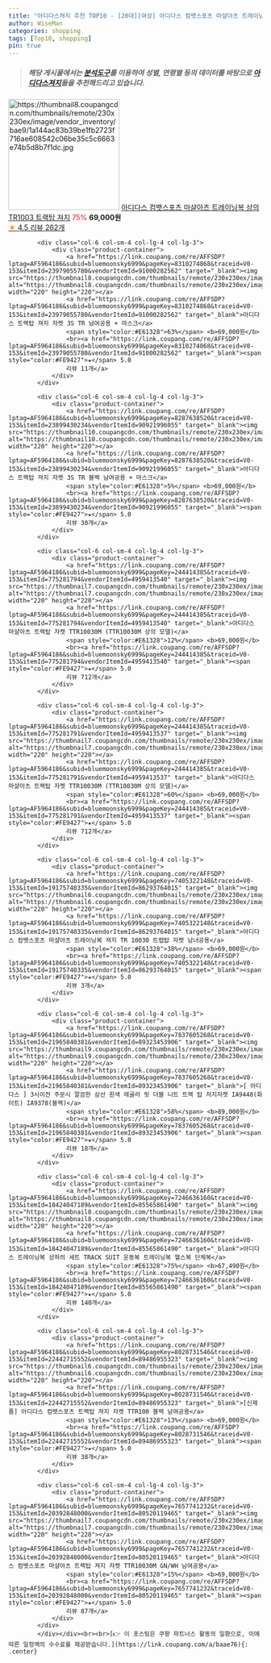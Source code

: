 ```yaml
---
title: "아디다스져지 추천 TOP10 - [20대][여성] 아디다스 컴뱃스포츠 마샬아츠 트레이닝복 상의 TR1003 트랙탑 져지"
author: WiseMan
categories: shopping
tags: [Top10, shopping]
pin: true
---
```


> ##### 해당 게시물에서는 [**분석도구**](https://itemscout.io/)를 이용하여 **성별**, **연령별** 등의 데이터를 바탕으로 [**아디다스져지**](https://link.coupang.com/a/baae76)들을 추천해드리고 있습니다.
<div class="container"><div class="row">
            <div class="col-6 col-sm-4 col-lg-4 col-lg-3">
                <div class="product-container">
                    <a href="https://link.coupang.com/re/AFFSDP?lptag=AF5964186&subid=bluemoonsky6999&pageKey=7610304112&traceid=V0-153&itemId=5483360044&vendorItemId=72783064224" target="_blank"><img src="https://thumbnail8.coupangcdn.com/thumbnails/remote/230x230ex/image/vendor_inventory/bae9/1a144ac83b39be1fb2723f716ae608542c06be35c5c6663e74b5d8b7f1dc.jpg" alt="https://thumbnail8.coupangcdn.com/thumbnails/remote/230x230ex/image/vendor_inventory/bae9/1a144ac83b39be1fb2723f716ae608542c06be35c5c6663e74b5d8b7f1dc.jpg" width="220" height="220"></a>
                    <a href="https://link.coupang.com/re/AFFSDP?lptag=AF5964186&subid=bluemoonsky6999&pageKey=7610304112&traceid=V0-153&itemId=5483360044&vendorItemId=72783064224" target="_blank">아디다스 컴뱃스포츠 마샬아츠 트레이닝복 상의 TR1003 트랙탑 져지</a>
                    <span style="color:#E61328">75%</span> <b>69,000원</b>
                    <br><a href="https://link.coupang.com/re/AFFSDP?lptag=AF5964186&subid=bluemoonsky6999&pageKey=7610304112&traceid=V0-153&itemId=5483360044&vendorItemId=72783064224" target="_blank"><span style="color:#FE9427">★</span> 4.5
                    리뷰 262개</a>
                </div>
            </div>
            
            <div class="col-6 col-sm-4 col-lg-4 col-lg-3">
                <div class="product-container">
                    <a href="https://link.coupang.com/re/AFFSDP?lptag=AF5964186&subid=bluemoonsky6999&pageKey=8310274868&traceid=V0-153&itemId=23979055780&vendorItemId=91000282562" target="_blank"><img src="https://thumbnail8.coupangcdn.com/thumbnails/remote/230x230ex/image/vendor_inventory/22a5/5bb6fdf92594a13344601081f6689890814d7558c09c1fde3baae16cd74a.jpg" alt="https://thumbnail8.coupangcdn.com/thumbnails/remote/230x230ex/image/vendor_inventory/22a5/5bb6fdf92594a13344601081f6689890814d7558c09c1fde3baae16cd74a.jpg" width="220" height="220"></a>
                    <a href="https://link.coupang.com/re/AFFSDP?lptag=AF5964186&subid=bluemoonsky6999&pageKey=8310274868&traceid=V0-153&itemId=23979055780&vendorItemId=91000282562" target="_blank">아디다스 트랙탑 져지 자켓 3S TR 남여공용 + 마스크</a>
                    <span style="color:#E61328">63%</span> <b>69,000원</b>
                    <br><a href="https://link.coupang.com/re/AFFSDP?lptag=AF5964186&subid=bluemoonsky6999&pageKey=8310274868&traceid=V0-153&itemId=23979055780&vendorItemId=91000282562" target="_blank"><span style="color:#FE9427">★</span> 5.0
                    리뷰 11개</a>
                </div>
            </div>
            
            <div class="col-6 col-sm-4 col-lg-4 col-lg-3">
                <div class="product-container">
                    <a href="https://link.coupang.com/re/AFFSDP?lptag=AF5964186&subid=bluemoonsky6999&pageKey=8287638520&traceid=V0-153&itemId=23899430234&vendorItemId=90921996055" target="_blank"><img src="https://thumbnail10.coupangcdn.com/thumbnails/remote/230x230ex/image/vendor_inventory/6fd5/e0b7812559b94453d76b0e85698c1157a66dfb09bc563bc41a83a96809bf.jpg" alt="https://thumbnail10.coupangcdn.com/thumbnails/remote/230x230ex/image/vendor_inventory/6fd5/e0b7812559b94453d76b0e85698c1157a66dfb09bc563bc41a83a96809bf.jpg" width="220" height="220"></a>
                    <a href="https://link.coupang.com/re/AFFSDP?lptag=AF5964186&subid=bluemoonsky6999&pageKey=8287638520&traceid=V0-153&itemId=23899430234&vendorItemId=90921996055" target="_blank">아디다스 트랙탑 져지 자켓 3S TR 블랙 남여공용 + 마스크</a>
                    <span style="color:#E61328">5%</span> <b>69,000원</b>
                    <br><a href="https://link.coupang.com/re/AFFSDP?lptag=AF5964186&subid=bluemoonsky6999&pageKey=8287638520&traceid=V0-153&itemId=23899430234&vendorItemId=90921996055" target="_blank"><span style="color:#FE9427">★</span> 5.0
                    리뷰 30개</a>
                </div>
            </div>
            
            <div class="col-6 col-sm-4 col-lg-4 col-lg-3">
                <div class="product-container">
                    <a href="https://link.coupang.com/re/AFFSDP?lptag=AF5964186&subid=bluemoonsky6999&pageKey=244414385&traceid=V0-153&itemId=775281794&vendorItemId=4959413540" target="_blank"><img src="https://thumbnail7.coupangcdn.com/thumbnails/remote/230x230ex/image/vendor_inventory/bf8a/c68ea42cbcbf19cd6306c506ce201c0c6ebd0cf0bc6b015e48e1908e4ba0.jpg" alt="https://thumbnail7.coupangcdn.com/thumbnails/remote/230x230ex/image/vendor_inventory/bf8a/c68ea42cbcbf19cd6306c506ce201c0c6ebd0cf0bc6b015e48e1908e4ba0.jpg" width="220" height="220"></a>
                    <a href="https://link.coupang.com/re/AFFSDP?lptag=AF5964186&subid=bluemoonsky6999&pageKey=244414385&traceid=V0-153&itemId=775281794&vendorItemId=4959413540" target="_blank">아디다스 마샬아츠 트랙탑 자켓 TTR10030M (TTR10030M 상의 모델)</a>
                    <span style="color:#E61328">12%</span> <b>69,000원</b>
                    <br><a href="https://link.coupang.com/re/AFFSDP?lptag=AF5964186&subid=bluemoonsky6999&pageKey=244414385&traceid=V0-153&itemId=775281794&vendorItemId=4959413540" target="_blank"><span style="color:#FE9427">★</span> 5.0
                    리뷰 712개</a>
                </div>
            </div>
            
            <div class="col-6 col-sm-4 col-lg-4 col-lg-3">
                <div class="product-container">
                    <a href="https://link.coupang.com/re/AFFSDP?lptag=AF5964186&subid=bluemoonsky6999&pageKey=244414385&traceid=V0-153&itemId=775281791&vendorItemId=4959413537" target="_blank"><img src="https://thumbnail7.coupangcdn.com/thumbnails/remote/230x230ex/image/vendor_inventory/bf8a/c68ea42cbcbf19cd6306c506ce201c0c6ebd0cf0bc6b015e48e1908e4ba0.jpg" alt="https://thumbnail7.coupangcdn.com/thumbnails/remote/230x230ex/image/vendor_inventory/bf8a/c68ea42cbcbf19cd6306c506ce201c0c6ebd0cf0bc6b015e48e1908e4ba0.jpg" width="220" height="220"></a>
                    <a href="https://link.coupang.com/re/AFFSDP?lptag=AF5964186&subid=bluemoonsky6999&pageKey=244414385&traceid=V0-153&itemId=775281791&vendorItemId=4959413537" target="_blank">아디다스 마샬아츠 트랙탑 자켓 TTR10030M (TTR10030M 상의 모델)</a>
                    <span style="color:#E61328">60%</span> <b>69,000원</b>
                    <br><a href="https://link.coupang.com/re/AFFSDP?lptag=AF5964186&subid=bluemoonsky6999&pageKey=244414385&traceid=V0-153&itemId=775281791&vendorItemId=4959413537" target="_blank"><span style="color:#FE9427">★</span> 5.0
                    리뷰 712개</a>
                </div>
            </div>
            
            <div class="col-6 col-sm-4 col-lg-4 col-lg-3">
                <div class="product-container">
                    <a href="https://link.coupang.com/re/AFFSDP?lptag=AF5964186&subid=bluemoonsky6999&pageKey=7405322148&traceid=V0-153&itemId=19175740335&vendorItemId=86293764015" target="_blank"><img src="https://thumbnail6.coupangcdn.com/thumbnails/remote/230x230ex/image/vendor_inventory/c3a2/ba8c2cca14c9d3737872897a585ae1f43eba2f7441489df406b60d90e631.jpg" alt="https://thumbnail6.coupangcdn.com/thumbnails/remote/230x230ex/image/vendor_inventory/c3a2/ba8c2cca14c9d3737872897a585ae1f43eba2f7441489df406b60d90e631.jpg" width="220" height="220"></a>
                    <a href="https://link.coupang.com/re/AFFSDP?lptag=AF5964186&subid=bluemoonsky6999&pageKey=7405322148&traceid=V0-153&itemId=19175740335&vendorItemId=86293764015" target="_blank">아디다스 컴뱃스포츠 마샬아츠 트레이닝복 져지 TR 10030 트랩탑 자켓 남녀공용</a>
                    <span style="color:#E61328">38%</span> <b>69,000원</b>
                    <br><a href="https://link.coupang.com/re/AFFSDP?lptag=AF5964186&subid=bluemoonsky6999&pageKey=7405322148&traceid=V0-153&itemId=19175740335&vendorItemId=86293764015" target="_blank"><span style="color:#FE9427">★</span> 5.0
                    리뷰 3개</a>
                </div>
            </div>
            
            <div class="col-6 col-sm-4 col-lg-4 col-lg-3">
                <div class="product-container">
                    <a href="https://link.coupang.com/re/AFFSDP?lptag=AF5964186&subid=bluemoonsky6999&pageKey=7837605268&traceid=V0-153&itemId=21965840381&vendorItemId=89323453906" target="_blank"><img src="https://thumbnail9.coupangcdn.com/thumbnails/remote/230x230ex/image/vendor_inventory/c6cc/2d8c3a47781fca91b4cc7a7ff99b51ee56bcb229c22929a3600c998b70d4.jpg" alt="https://thumbnail9.coupangcdn.com/thumbnails/remote/230x230ex/image/vendor_inventory/c6cc/2d8c3a47781fca91b4cc7a7ff99b51ee56bcb229c22929a3600c998b70d4.jpg" width="220" height="220"></a>
                    <a href="https://link.coupang.com/re/AFFSDP?lptag=AF5964186&subid=bluemoonsky6999&pageKey=7837605268&traceid=V0-153&itemId=21965840381&vendorItemId=89323453906" target="_blank">[ 아디다스 ] 3시이전 주문시 깔끔한 삼선 흰색 레귤러 핏 더블 니트 트랙 탑 저지자켓 IA9448(화이트) IA9378(블랙)</a>
                    <span style="color:#E61328">58%</span> <b>89,000원</b>
                    <br><a href="https://link.coupang.com/re/AFFSDP?lptag=AF5964186&subid=bluemoonsky6999&pageKey=7837605268&traceid=V0-153&itemId=21965840381&vendorItemId=89323453906" target="_blank"><span style="color:#FE9427">★</span> 5.0
                    리뷰 18개</a>
                </div>
            </div>
            
            <div class="col-6 col-sm-4 col-lg-4 col-lg-3">
                <div class="product-container">
                    <a href="https://link.coupang.com/re/AFFSDP?lptag=AF5964186&subid=bluemoonsky6999&pageKey=7246636160&traceid=V0-153&itemId=18424047189&vendorItemId=85565861490" target="_blank"><img src="https://thumbnail8.coupangcdn.com/thumbnails/remote/230x230ex/image/vendor_inventory/8840/524ff922846ec2b1e06ef388407eb6560c1da1c0d97a26fb2dc815c13e0a.jpg" alt="https://thumbnail8.coupangcdn.com/thumbnails/remote/230x230ex/image/vendor_inventory/8840/524ff922846ec2b1e06ef388407eb6560c1da1c0d97a26fb2dc815c13e0a.jpg" width="220" height="220"></a>
                    <a href="https://link.coupang.com/re/AFFSDP?lptag=AF5964186&subid=bluemoonsky6999&pageKey=7246636160&traceid=V0-153&itemId=18424047189&vendorItemId=85565861490" target="_blank">아디다스 트레이닝복 상하의 세트 TRACK SUIT 운동복 트레이닝복 헬스복 단체복</a>
                    <span style="color:#E61328">75%</span> <b>67,490원</b>
                    <br><a href="https://link.coupang.com/re/AFFSDP?lptag=AF5964186&subid=bluemoonsky6999&pageKey=7246636160&traceid=V0-153&itemId=18424047189&vendorItemId=85565861490" target="_blank"><span style="color:#FE9427">★</span> 5.0
                    리뷰 140개</a>
                </div>
            </div>
            
            <div class="col-6 col-sm-4 col-lg-4 col-lg-3">
                <div class="product-container">
                    <a href="https://link.coupang.com/re/AFFSDP?lptag=AF5964186&subid=bluemoonsky6999&pageKey=8028731546&traceid=V0-153&itemId=22442715552&vendorItemId=89486955323" target="_blank"><img src="https://thumbnail6.coupangcdn.com/thumbnails/remote/230x230ex/image/vendor_inventory/81e7/ff0ec6d55cd25a88a33c932010fac5ea42edc49bc1ea0b03c6581231c973.jpg" alt="https://thumbnail6.coupangcdn.com/thumbnails/remote/230x230ex/image/vendor_inventory/81e7/ff0ec6d55cd25a88a33c932010fac5ea42edc49bc1ea0b03c6581231c973.jpg" width="220" height="220"></a>
                    <a href="https://link.coupang.com/re/AFFSDP?lptag=AF5964186&subid=bluemoonsky6999&pageKey=8028731546&traceid=V0-153&itemId=22442715552&vendorItemId=89486955323" target="_blank">[신제품] 아디다스 컴뱃스포츠 트랙탑 져지 자켓 TTR100 블랙 남여공용</a>
                    <span style="color:#E61328">13%</span> <b>69,000원</b>
                    <br><a href="https://link.coupang.com/re/AFFSDP?lptag=AF5964186&subid=bluemoonsky6999&pageKey=8028731546&traceid=V0-153&itemId=22442715552&vendorItemId=89486955323" target="_blank"><span style="color:#FE9427">★</span> 5.0
                    리뷰 38개</a>
                </div>
            </div>
            
            <div class="col-6 col-sm-4 col-lg-4 col-lg-3">
                <div class="product-container">
                    <a href="https://link.coupang.com/re/AFFSDP?lptag=AF5964186&subid=bluemoonsky6999&pageKey=7657741232&traceid=V0-153&itemId=20392848000&vendorItemId=80520119465" target="_blank"><img src="https://thumbnail7.coupangcdn.com/thumbnails/remote/230x230ex/image/vendor_inventory/9931/c46843d1c259065f6274ae3fa40bd308e3ff99057efce13cb1be83ef2254.jpg" alt="https://thumbnail7.coupangcdn.com/thumbnails/remote/230x230ex/image/vendor_inventory/9931/c46843d1c259065f6274ae3fa40bd308e3ff99057efce13cb1be83ef2254.jpg" width="220" height="220"></a>
                    <a href="https://link.coupang.com/re/AFFSDP?lptag=AF5964186&subid=bluemoonsky6999&pageKey=7657741232&traceid=V0-153&itemId=20392848000&vendorItemId=80520119465" target="_blank">아디다스 컴뱃스포츠 마샬아츠 트랙탑 져지 자켓 TTR10030M GN/WH 남여공용</a>
                    <span style="color:#E61328">15%</span> <b>69,000원</b>
                    <br><a href="https://link.coupang.com/re/AFFSDP?lptag=AF5964186&subid=bluemoonsky6999&pageKey=7657741232&traceid=V0-153&itemId=20392848000&vendorItemId=80520119465" target="_blank"><span style="color:#FE9427">★</span> 5.0
                    리뷰 87개</a>
                </div>
            </div>
            </div></div><br><br>[👉 이 포스팅은 쿠팡 파트너스 활동의 일환으로, 이에 따른 일정액의 수수료를 제공받습니다.](https://link.coupang.com/a/baae76){: .center}